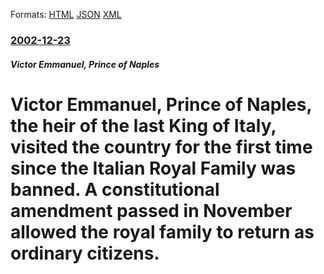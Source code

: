 
Formats: [HTML](/news/2002/12/23/victor-emmanuel-prince-of-naples-the-heir-of-the-last-king-of-italy-visited-the-country-for-the-first-time-since-the-italian-royal-family.html)  [JSON](/news/2002/12/23/victor-emmanuel-prince-of-naples-the-heir-of-the-last-king-of-italy-visited-the-country-for-the-first-time-since-the-italian-royal-family.json)  [XML](/news/2002/12/23/victor-emmanuel-prince-of-naples-the-heir-of-the-last-king-of-italy-visited-the-country-for-the-first-time-since-the-italian-royal-family.xml)  

### [2002-12-23](/news/2002/12/23/index.md)

##### Victor Emmanuel, Prince of Naples
# Victor Emmanuel, Prince of Naples, the heir of the last King of Italy, visited the country for the first time since the Italian Royal Family was banned. A constitutional amendment passed in November allowed the royal family to return as ordinary citizens.



